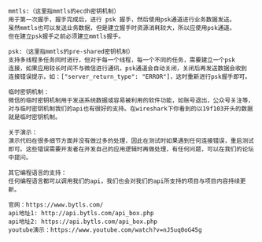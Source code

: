  
    mmtls:（这里指mmtls的ecdh密钥机制）
    用于第一次握手，握手完成后，进行 psk 握手，然后使用psk通道进行业务数据发送。
    虽然mmtls也可以发送业务数据，但是建立握手时资源消耗较大，所以应使用psk通道。
    但在建立psk握手之前必须建立mmtls握手。
 
    psk:（这里指mmtls的pre-shared密钥机制）
    支持多线程多任务同时进行，但对于每一个线程，每一个不同的任务，需要建立一个psk
    连接，如果应用较长时间不与微信进行通讯，psk通道会自动关闭，关闭后再发送数据会收到
    连接错误提示，如：["server_return_type": "ERROR"]，这时重新进行psk握手即可。
 
    临时密钥机制：
    微信的临时密钥机制用于发送系统数据或容易被利用的软件功能，如账号退出，公众号关注等，
    对与临时密钥机制我们的api也有很好的支持。在wireshark下你看到的以19f103开头的数据
    就是临时密钥机制。
 
    关于演示：
    演示代码在很多细节方面并没有做过多的处理，因此在测试时如果遇到任何连接错误，重启测试
    即可。这些错误需要开发者在开发自己的应用逻辑时再做处理，有任何问题，可以在我们的论坛
    中提问。
 
    其它编程语言的支持：
    任何编程语言都可以调用我们的api，我们也会对我们的api所支持的项目与项目内容持续更新。
 
    官网：https://www.bytls.com/
    api地址1: http://api.bytls.com/api_box.php
    api地址2: https://api.bytls.com/api_box.php
    youtube演示：https://www.youtube.com/watch?v=nJ5uq0oG45g
